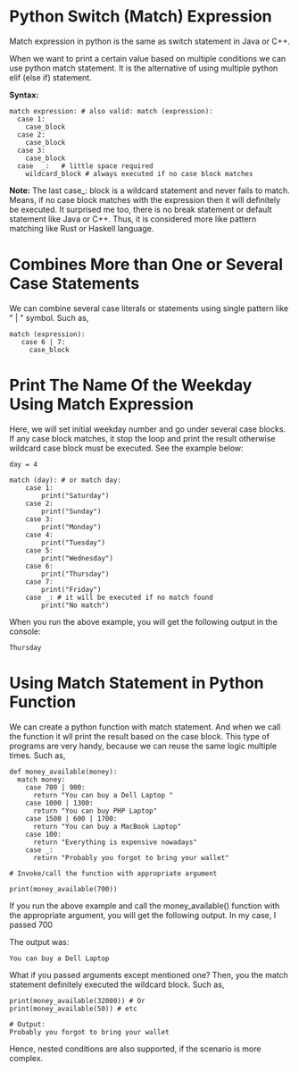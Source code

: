 # Python Switch (Match) Expression

Match expression in python is the same as switch statement in Java or C++.

When we want to print a certain value based on multiple conditions we can use python match statement. It is the alternative of using multiple python elif (else if) statement.

**Syntax:**

```
match expression: # also valid: match (expression):
  case 1: 
    case_block
  case 2:
    case_block
  case 3:
    case_block
  case  _:   # little space required
    wildcard_block # always executed if no case block matches
```

**Note:** The last case_: block is a wildcard statement and never fails to match. Means, if no case block matches with the expression then it will definitely be executed.
It surprised me too, there is no break statement or default statement like Java or C++. Thus, it is considered more like pattern matching like Rust or Haskell language.


# Combines More than One or Several Case Statements

We can combine several case literals or statements using single pattern like " | " symbol. Such as,

```
match (expression):
   case 6 | 7:
     case_block
```


# Print The Name Of the Weekday Using Match Expression

Here, we will set initial weekday number and go under several case blocks. If any case block matches, it stop the loop and print the result otherwise wildcard case block must be executed. See the example below:

```
day = 4

match (day): # or match day: 
    case 1: 
        print("Saturday")
    case 2:
        print("Sunday")
    case 3: 
        print("Monday")
    case 4:
        print("Tuesday")
    case 5:
        print("Wednesday")
    case 6: 
        print("Thursday")
    case 7: 
        print("Friday")
    case _: # it will be executed if no match found
        print("No match")
```   

When you run the above example, you will get the following output in the console:

```
Thursday
```

# Using Match Statement in Python Function

We can create a python function with match statement. And when we call the function it wll print the result based on the case block. This type of programs are very handy, because we can reuse the same logic multiple times. Such as,

```
def money_available(money):
  match money:
    case 700 | 900:
      return "You can buy a Dell Laptop "
    case 1000 | 1300:
      return "You can buy PHP Laptop"
    case 1500 | 600 | 1700: 
      return "You can buy a MacBook Laptop"
    case 100:
      return "Everything is expensive nowadays"
    case _:
      return "Probably you forgot to bring your wallet"
 
# Invoke/call the function with appropriate argument

print(money_available(700))
```

If you run the above example and call the money_available() function with the appropriate argument, you will get the following output. In my case, I passed 700

The output was:

```
You can buy a Dell Laptop
```

What if you passed arguments except mentioned one? Then, you the match statement definitely executed the wildcard block. Such as,

```
print(money_available(32000)) # Or
print(money_available(50)) # etc

# Output:
Probably you forgot to bring your wallet
```

Hence, nested conditions are also supported, if the scenario is more complex.
